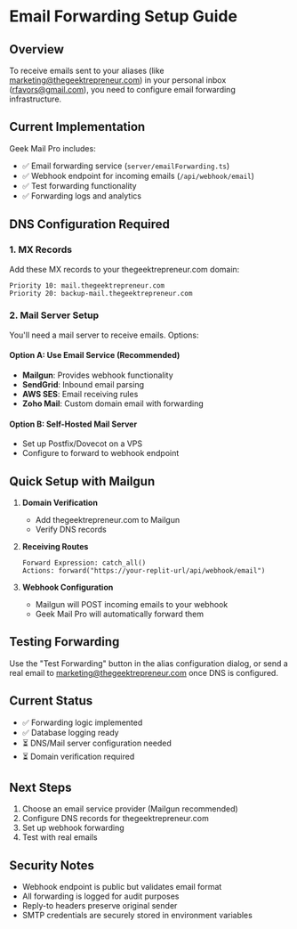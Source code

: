 # Email Forwarding Setup Guide

## Overview
To receive emails sent to your aliases (like marketing@thegeektrepreneur.com) in your personal inbox (rfavors@gmail.com), you need to configure email forwarding infrastructure.

## Current Implementation
Geek Mail Pro includes:
- ✅ Email forwarding service (`server/emailForwarding.ts`)
- ✅ Webhook endpoint for incoming emails (`/api/webhook/email`)
- ✅ Test forwarding functionality
- ✅ Forwarding logs and analytics

## DNS Configuration Required

### 1. MX Records
Add these MX records to your thegeektrepreneur.com domain:

```
Priority 10: mail.thegeektrepreneur.com
Priority 20: backup-mail.thegeektrepreneur.com
```

### 2. Mail Server Setup
You'll need a mail server to receive emails. Options:

#### Option A: Use Email Service (Recommended)
- **Mailgun**: Provides webhook functionality
- **SendGrid**: Inbound email parsing
- **AWS SES**: Email receiving rules
- **Zoho Mail**: Custom domain email with forwarding

#### Option B: Self-Hosted Mail Server
- Set up Postfix/Dovecot on a VPS
- Configure to forward to webhook endpoint

## Quick Setup with Mailgun

1. **Domain Verification**
   - Add thegeektrepreneur.com to Mailgun
   - Verify DNS records

2. **Receiving Routes**
   ```
   Forward Expression: catch_all()
   Actions: forward("https://your-replit-url/api/webhook/email")
   ```

3. **Webhook Configuration**
   - Mailgun will POST incoming emails to your webhook
   - Geek Mail Pro will automatically forward them

## Testing Forwarding

Use the "Test Forwarding" button in the alias configuration dialog, or send a real email to marketing@thegeektrepreneur.com once DNS is configured.

## Current Status
- ✅ Forwarding logic implemented
- ✅ Database logging ready
- ⏳ DNS/Mail server configuration needed
- ⏳ Domain verification required

## Next Steps
1. Choose an email service provider (Mailgun recommended)
2. Configure DNS records for thegeektrepreneur.com
3. Set up webhook forwarding
4. Test with real emails

## Security Notes
- Webhook endpoint is public but validates email format
- All forwarding is logged for audit purposes
- Reply-to headers preserve original sender
- SMTP credentials are securely stored in environment variables